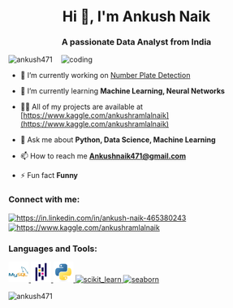 <h1 align="center">Hi 👋, I'm Ankush Naik</h1>
<h3 align="center">A passionate Data Analyst from India</h3>

<img align="right" alt="coding" width="400" src="https://datasciencedegree.wisconsin.edu/wp-content/uploads/2020/10/ds-featured-image.png">

<p align="left"> <img src="https://komarev.com/ghpvc/?username=ankush471&label=Profile%20views&color=0e75b6&style=flat" alt="ankush471" /> </p>

- 🔭 I’m currently working on [Number Plate Detection](https://www.kaggle.com/code/ankushramlalnaik/stroke-prediction-2022)

- 🌱 I’m currently learning **Machine Learning, Neural Networks**

- 👨‍💻 All of my projects are available at [https://www.kaggle.com/ankushramlalnaik](https://www.kaggle.com/ankushramlalnaik)

- 💬 Ask me about **Python, Data Science, Machine Learning**

- 📫 How to reach me **Ankushnaik471@gmail.com**

- ⚡ Fun fact **Funny**

<h3 align="left">Connect with me:</h3>
<p align="left">
<a href="https://linkedin.com/in/https://in.linkedin.com/in/ankush-naik-465380243" target="blank"><img align="center" src="https://raw.githubusercontent.com/rahuldkjain/github-profile-readme-generator/master/src/images/icons/Social/linked-in-alt.svg" alt="https://in.linkedin.com/in/ankush-naik-465380243" height="30" width="40" /></a>
<a href="https://kaggle.com/https://www.kaggle.com/ankushramlalnaik" target="blank"><img align="center" src="https://raw.githubusercontent.com/rahuldkjain/github-profile-readme-generator/master/src/images/icons/Social/kaggle.svg" alt="https://www.kaggle.com/ankushramlalnaik" height="30" width="40" /></a>
</p>

<h3 align="left">Languages and Tools:</h3>
<p align="left"> <a href="https://www.mysql.com/" target="_blank" rel="noreferrer"> <img src="https://raw.githubusercontent.com/devicons/devicon/master/icons/mysql/mysql-original-wordmark.svg" alt="mysql" width="40" height="40"/> </a> <a href="https://pandas.pydata.org/" target="_blank" rel="noreferrer"> <img src="https://raw.githubusercontent.com/devicons/devicon/2ae2a900d2f041da66e950e4d48052658d850630/icons/pandas/pandas-original.svg" alt="pandas" width="40" height="40"/> </a> <a href="https://www.python.org" target="_blank" rel="noreferrer"> <img src="https://raw.githubusercontent.com/devicons/devicon/master/icons/python/python-original.svg" alt="python" width="40" height="40"/> </a> <a href="https://scikit-learn.org/" target="_blank" rel="noreferrer"> <img src="https://upload.wikimedia.org/wikipedia/commons/0/05/Scikit_learn_logo_small.svg" alt="scikit_learn" width="40" height="40"/> </a> <a href="https://seaborn.pydata.org/" target="_blank" rel="noreferrer"> <img src="https://seaborn.pydata.org/_images/logo-mark-lightbg.svg" alt="seaborn" width="40" height="40"/> </a> </p>

<p><img align="center" src="https://github-readme-stats.vercel.app/api/top-langs?username=ankush471&show_icons=true&locale=en&layout=compact" alt="ankush471" /></p>
